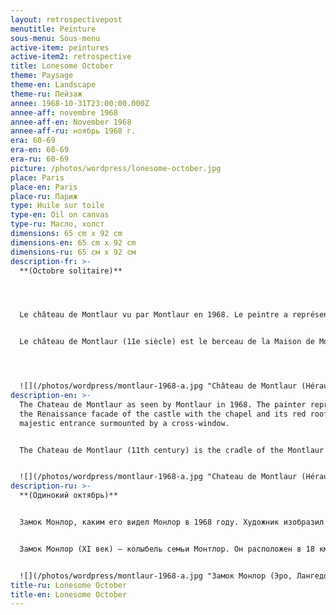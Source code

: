 ```yaml
---
layout: retrospectivepost
menutitle: Peinture
sous-menu: Sous-menu
active-item: peintures
active-item2: retrospective
title: Lonesome October
theme: Paysage
theme-en: Landscape
theme-ru: Пейзаж
annee: 1968-10-31T23:00:00.000Z
annee-aff: novembre 1968
annee-aff-en: November 1968
annee-aff-ru: ноябрь 1968 г.
era: 60-69
era-en: 60-69
era-ru: 60-69
picture: /photos/wordpress/lonesome-october.jpg
place: Paris
place-en: Paris
place-ru: Париж
type: Huile sur toile
type-en: Oil on canvas
type-ru: Масло, холст
dimensions: 65 cm x 92 cm
dimensions-en: 65 cm x 92 cm
dimensions-ru: 65 см x 92 см
description-fr: >-
  **(Octobre solitaire)** 




  Le château de Montlaur vu par Montlaur en 1968. Le peintre a représenté la façade renaissance du château avec la chapelle et son toit rouge, l’entrée majestueuse surmontée de la fenêtre à croisée.


  Le château de Montlaur (11e siècle) est le berceau de la Maison de Montlaur. Cette place forte catholique fut assiégée par les troupes protestantes d’Henry, duc de Rohan et prise le lundi de Pâques, 28 mars 1622. Les fortifications furent canonnées et rasées, le château pillé et incendié et la garnison massacrée – selon des sources catholiques, les corps furent dévorés par les chiens ou laissés à pourrir. Le seigneur, François de Montlaur-Bousquet fut emprisonné à Sommières et libéré sous caution. Un début de reconstruction dont celle de la chapelle et de la façade principale fut entamé vers 1630 mais rapidement arrêté en raison de l’opposition de Richelieu.




  ![](/photos/wordpress/montlaur-1968-a.jpg "Château de Montlaur (Hérault)")
description-en: >-
  The Chateau de Montlaur as seen by Montlaur in 1968. The painter represented
  the Renaissance facade of the castle with the chapel and its red roof and the
  majestic entrance surmounted by a cross-window.


  The Chateau de Montlaur (11th century) is the cradle of the Montlaur family. It is located 18km North-East of Montpellier. It has not been inhabited since 1622 when it was besieged, taken, and partially razed by the Duke of Rohan's Protestant troops.


  ![](/photos/wordpress/montlaur-1968-a.jpg "Chateau de Montlaur (Hérault, Languedoc)")
description-ru: >-
  **(Одинокий октябрь)**


  Замок Монлор, каким его видел Монлор в 1968 году. Художник изобразил фасад замка в стиле ренессанс с часовней, красной крышей и величественным входом, увенчанным крестообразным окном.


  Замок Монлор (XI век) – колыбель семьи Монтлор. Он расположен в 18 км к северо-востоку от Монпелье. Замок пустовал с 1622 года, когда он был осажден, взят и частично разрушен протестантскими войсками герцога Роханского.  


  ![](/photos/wordpress/montlaur-1968-a.jpg "Замок Монлор (Эро, Лангедок)")
title-ru: Lonesome October
title-en: Lonesome October
---
```

